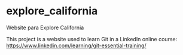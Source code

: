 # explore_california
Website para Explore California

This project is a website used to learn Git in a LinkedIn online course: 
https://www.linkedin.com/learning/git-essential-training/

